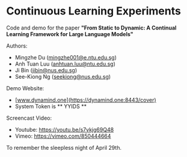# Continuous Learning Experiments

Code and demo for the paper **"From Static to Dynamic: A Continual Learning Framework for Large Language Models"**

Authors: 
- Mingzhe Du (mingzhe001@e.ntu.edu.sg)
- Anh Tuan Luu (anhtuan.luu@ntu.edu.sg)
- Ji Bin (jibin@nus.edu.sg)
- See-Kiong Ng (seekiong@nus.edu.sg)


Demo Website:
- [www.dynamind.one](https://dynamind.one:8443/cover)
- System Token is ** YYIDS **

Screencast Video:
- Youtube: https://youtu.be/s7vkjg69Q48
- Vimeo: https://vimeo.com/850444664
  

To remember the sleepless night of April 29th.

